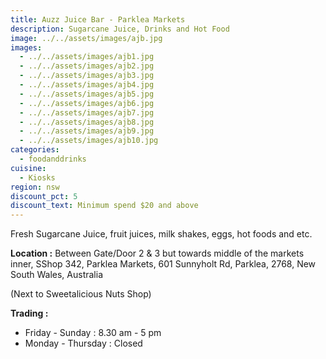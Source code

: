 ```yaml
---
title: Auzz Juice Bar - Parklea Markets
description: Sugarcane Juice, Drinks and Hot Food
image: ../../assets/images/ajb.jpg
images:
  - ../../assets/images/ajb1.jpg
  - ../../assets/images/ajb2.jpg
  - ../../assets/images/ajb3.jpg
  - ../../assets/images/ajb4.jpg
  - ../../assets/images/ajb5.jpg
  - ../../assets/images/ajb6.jpg
  - ../../assets/images/ajb7.jpg
  - ../../assets/images/ajb8.jpg
  - ../../assets/images/ajb9.jpg
  - ../../assets/images/ajb10.jpg
categories:
  - foodanddrinks
cuisine:
  - Kiosks
region: nsw
discount_pct: 5
discount_text: Minimum spend $20 and above
---
```


Fresh Sugarcane Juice, fruit juices, milk shakes, eggs, hot foods and etc.

**Location :** Between Gate/Door 2 & 3 but towards middle of the markets inner, SShop 342, Parklea Markets, 601 Sunnyholt Rd, Parklea, 2768, New South Wales, Australia

(Next to Sweetalicious Nuts Shop)

**Trading :**

- Friday - Sunday : 8.30 am - 5 pm
- Monday - Thursday : Closed
